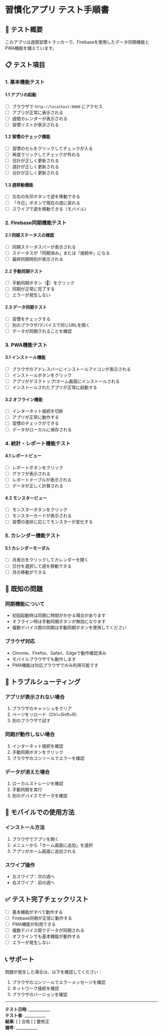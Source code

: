 # 習慣化アプリ テスト手順書

## 🎯 テスト概要
このアプリは週間習慣トラッカーで、Firebaseを使用したデータ同期機能とPWA機能を備えています。

## 📋 テスト項目

### 1. 基本機能テスト

#### 1.1 アプリの起動
- [ ] ブラウザで `http://localhost:8000` にアクセス
- [ ] アプリが正常に表示される
- [ ] 週間カレンダーが表示される
- [ ] 習慣リストが表示される

#### 1.2 習慣のチェック機能
- [ ] 習慣のセルをクリックしてチェックが入る
- [ ] 再度クリックしてチェックが外れる
- [ ] 日計が正しく更新される
- [ ] 週計が正しく更新される
- [ ] 合計が正しく更新される

#### 1.3 週移動機能
- [ ] 左右の矢印ボタンで週を移動できる
- [ ] 「今日」ボタンで現在の週に戻れる
- [ ] スワイプで週を移動できる（モバイル）

### 2. Firebase同期機能テスト

#### 2.1 同期ステータスの確認
- [ ] 同期ステータスバーが表示される
- [ ] ステータスが「同期済み」または「接続中」になる
- [ ] 最終同期時刻が表示される

#### 2.2 手動同期テスト
- [ ] 手動同期ボタン（🔄）をクリック
- [ ] 同期が正常に完了する
- [ ] エラーが発生しない

#### 2.3 データ同期テスト
- [ ] 習慣をチェックする
- [ ] 別のブラウザ/デバイスで同じURLを開く
- [ ] データが同期されることを確認

### 3. PWA機能テスト

#### 3.1 インストール機能
- [ ] ブラウザのアドレスバーにインストールアイコンが表示される
- [ ] インストールボタンをクリック
- [ ] アプリがデスクトップ/ホーム画面にインストールされる
- [ ] インストールされたアプリが正常に起動する

#### 3.2 オフライン機能
- [ ] インターネット接続を切断
- [ ] アプリが正常に動作する
- [ ] 習慣のチェックができる
- [ ] データがローカルに保存される

### 4. 統計・レポート機能テスト

#### 4.1 レポートビュー
- [ ] レポートボタンをクリック
- [ ] グラフが表示される
- [ ] レポートテーブルが表示される
- [ ] データが正しく計算される

#### 4.2 モンスタービュー
- [ ] モンスターボタンをクリック
- [ ] モンスターカードが表示される
- [ ] 習慣の進捗に応じてモンスターが変化する

### 5. カレンダー機能テスト

#### 5.1 カレンダーモーダル
- [ ] 月表示をクリックしてカレンダーを開く
- [ ] 日付を選択して週を移動できる
- [ ] 月の移動ができる

## 🐛 既知の問題

### 同期機能について
- 初回起動時は同期に時間がかかる場合があります
- オフライン時は手動同期ボタンが無効になります
- 複数デバイス間の同期は手動同期ボタンを使用してください

### ブラウザ対応
- Chrome、Firefox、Safari、Edgeで動作確認済み
- モバイルブラウザでも動作します
- PWA機能は対応ブラウザでのみ利用可能です

## 🔧 トラブルシューティング

### アプリが表示されない場合
1. ブラウザのキャッシュをクリア
2. ページをリロード（Ctrl+Shift+R）
3. 別のブラウザで試す

### 同期が動作しない場合
1. インターネット接続を確認
2. 手動同期ボタンをクリック
3. ブラウザのコンソールでエラーを確認

### データが消えた場合
1. ローカルストレージを確認
2. 手動同期を実行
3. 別のデバイスでデータを確認

## 📱 モバイルでの使用方法

### インストール方法
1. ブラウザでアプリを開く
2. メニューから「ホーム画面に追加」を選択
3. アプリがホーム画面に追加される

### スワイプ操作
- 左スワイプ：次の週へ
- 右スワイプ：前の週へ

## ✅ テスト完了チェックリスト

- [ ] 基本機能がすべて動作する
- [ ] Firebase同期が正常に動作する
- [ ] PWA機能が利用できる
- [ ] 複数デバイス間でデータが同期される
- [ ] オフラインでも基本機能が動作する
- [ ] エラーが発生しない

## 📞 サポート

問題が発生した場合は、以下を確認してください：
1. ブラウザのコンソールでエラーメッセージを確認
2. ネットワーク接続を確認
3. ブラウザのバージョンを確認

---

**テスト日時**: ___________  
**テスト者**: ___________  
**結果**: [ ] 合格 [ ] 要修正  
**備考**: ___________

